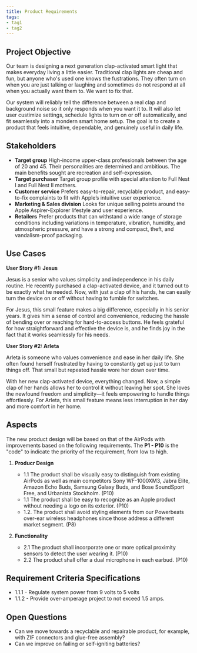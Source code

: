 ```yaml
---
title: Product Requirements
tags:
- tag1
- tag2
---
```


## Project Objective

Our team is designing a next generation clap-activated smart light that makes everyday living a little easier. Traditional clap lights are cheap and fun, but anyone who's used one knows the fustrations. They often turn on when you are just talking or laughing and sometimes do not respond at all when you actually want them to. We want to fix that.

Our system will reliably tell the difference between a real clap and background noise so it only responds when you want it to. It will also let user custimize settings, schedule lights to turn on or off automatically, and fit seamlessly into a mondern smart home setup. The goal is to create a product that feels intuitive, dependable, and genuinely useful in daily life.

## Stakeholders

- **Target group** High-income upper-class professionals between the age of 20 and 45. Their personalities are determined and ambitious. The main benefits sought are recreation and self-expression.
- **Target purchaser** Target group profile with special attention to Full Nest I and Full Nest II mothers.
- **Customer service** Prefers easy-to-repair, recyclable product, and easy-to-fix complaints to fit with Apple’s intuitive user experience.
- **Marketing & Sales division** Looks for unique selling points around the Apple Aspirer-Explorer lifestyle and user experience.
- **Retailers** Prefer products that can withstand a wide range of storage conditions including variations in temperature, vibration, humidity, and atmospheric pressure, and have a strong and compact, theft, and vandalism-proof packaging.


## Use Cases

**User Story #1: Jesus**

Jesus is a senior who values simplicity and independence in his daily routine. He recently purchased a clap-activated device, and it turned out to be exactly what he needed. Now, with just a clap of his hands, he can easily turn the device on or off without having to fumble for switches.

For Jesus, this small feature makes a big difference, especially in his senior years. It gives him a sense of control and convenience, reducing the hassle of bending over or reaching for hard-to-access buttons. He feels grateful for how straightforward and effective the device is, and he finds joy in the fact that it works seamlessly for his needs.

**User Story #2: Arleta**

Arleta is someone who values convenience and ease in her daily life. She often found herself frustrated by having to constantly get up just to turn things off. That small but repeated hassle wore her down over time.

With her new clap-activated device, everything changed. Now, a simple clap of her hands allows her to control it without leaving her spot. She loves the newfound freedom and simplicity—it feels empowering to handle things effortlessly. For Arleta, this small feature means less interruption in her day and more comfort in her home.

## Aspects

The new product design will be based on that of the AirPods with improvements based on the following requirements. The **P1 - P10** is the "code" to indicate the priority of the requirement, from low to high.

1. **Producr Design**
   * 1.1 The product shall be visually easy to distinguish from existing AirPods as well as main competitors Sony WF-1000XM3, Jabra Elite, Amazon Echo Buds, Samsung Galaxy Buds, and Bose SoundSport Free, and Urbanista Stockholm. (P10)
   * 1.1 The product shall be easy to recognize as an Apple product without needing a logo on its exterior. (P10)
   * 1.2. The product shall avoid styling elements from our Powerbeats over-ear wireless headphones since those address a different market segment. (P8)
  
1. **Functionality**
      * 2.1 The product shall incorporate one or more optical proximity sensors to detect the user wearing it. (P10)
      * 2.2 The product shall offer a dual microphone in each earbud. (P10)

## Requirement Criteria Specifications

* 1.1.1 - Regulate system power from 9 volts to 5 volts
* 1.1.2 - Provide over-amperage project to not exceed 1.5 amps.

## Open Questions

* Can we move towards a recyclable and repairable product, for example, with ZIF connectors and glue-free assembly?
* Can we improve on failing or self-igniting batteries?
